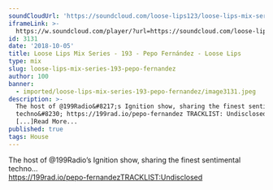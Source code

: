 ```yaml
---
soundCloudUrl: 'https://soundcloud.com/loose-lips123/loose-lips-mix-series-193-pepo-fernandez'
iframeLink: >-
  https://w.soundcloud.com/player/?url=https://soundcloud.com/loose-lips123/loose-lips-mix-series-193-pepo-fernandez&color=00aabb&auto_play=false&hide_related=false&show_comments=true&show_user=true&show_reposts=false
id: 3131
date: '2018-10-05'
title: Loose Lips Mix Series - 193 - Pepo Fernández - Loose Lips
type: mix
slug: loose-lips-mix-series-193-pepo-fernandez
author: 100
banner:
  - imported/loose-lips-mix-series-193-pepo-fernandez/image3131.jpeg
description: >-
  The host of @199Radio&#8217;s Ignition show, sharing the finest sentimental
  techno&#8230; https://199rad.io/pepo-fernandez TRACKLIST: Undisclosed
  [...]Read More...
published: true
tags: House
---
```

The host of @199Radio’s Ignition show, sharing the finest sentimental techno…  
https://199rad.io/pepo-fernandezTRACKLIST:Undisclosed
